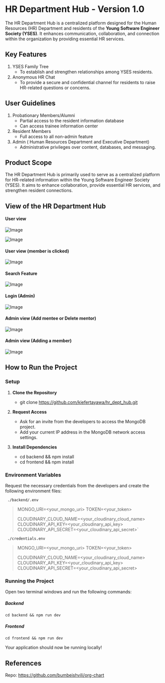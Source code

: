 # HR Department Hub - Version 1.0
The HR Department Hub is a centralized platform designed for the Human Resources (HR) Department and residents of the **Young Software Engineer Society (YSES)**. It enhances communication, collaboration, and connection within the organization by providing essential HR services.

## Key Features
1. YSES Family Tree
   - To establish and strengthen relationships among YSES residents.
2. Anonymous HR Chat
   - To provide a secure and confidential channel for residents to raise HR-related questions or concerns.

## User Guidelines
1. Probationary Members/Alumni
   - Partial access to the resident information database
   - Can access trainee information center
3. Resident Members
   - Full access to all non-admin feature 
5. Admin ( Human Resources Department and Executive Department)
   - Administrative privileges over content, databases, and messaging.

## Product Scope
The HR Department Hub is primarily used to serve as a centralized platform for HR-related information within the Young Software Engineer Society (YSES). It aims to enhance collaboration, provide essential HR services, and strengthen resident connections.

## View of the HR Department Hub 
#### User view

![Image](https://github.com/user-attachments/assets/a0ac35f6-ad8a-4798-a7bc-fd2251577557)

![Image](https://github.com/user-attachments/assets/9d8b3e1b-9f46-4f2d-a967-e4f8dbd3be2f)

#### User view (member is clicked)

![Image](https://github.com/user-attachments/assets/abcf159b-80bc-4307-b8cb-9f3b9e0b853f)

#### Search Feature

![Image](https://github.com/user-attachments/assets/2193e1fb-559a-4855-b2f9-82a18ca8cb4b)

#### Login (Admin)

![Image](https://github.com/user-attachments/assets/4fa0557d-12b0-483b-87ae-779405fd6f3f)

#### Admin view (Add mentee or Delete mentor)

![Image](https://github.com/user-attachments/assets/aa12926e-3c7f-4630-bf05-29680f217033)

#### Admin view (Adding a member)

![Image](https://github.com/user-attachments/assets/f3042e46-7e49-4b52-a863-874ff0bf555e)

## How to Run the Project
### Setup

1. **Clone the Repository**
   - git clone https://github.com/kiefertayawa/hr_dept_hub.git

2. **Request Access**
   - Ask for an invite from the developers to access the MongoDB project.
   - Add your current IP address in the MongoDB network access settings.

3. **Install Dependencies**
   - cd backend && npm install
   - cd frontend && npm install

### Environment Variables
Request the necessary credentials from the developers and create the following environment files:

` ./backend/.env`
> MONGO_URI=<your_mongo_uri>
> TOKEN=<your_token>
>
> CLOUDINARY_CLOUD_NAME=<your_cloudinary_cloud_name>
> CLOUDINARY_API_KEY=<your_cloudinary_api_key>
> CLOUDINARY_API_SECRET=<your_cloudinary_api_secret>`

` ./credentials.env`
> MONGO_URI=<your_mongo_uri>
> TOKEN=<your_token>
>
> CLOUDINARY_CLOUD_NAME=<your_cloudinary_cloud_name>
> CLOUDINARY_API_KEY=<your_cloudinary_api_key>
> CLOUDINARY_API_SECRET=<your_cloudinary_api_secret>

### Running the Project
Open two terminal windows and run the following commands:

##### Backend
`cd backend && npm run dev`

##### Frontend
`cd frontend && npm run dev`

Your application should now be running locally!

## References
Repo: https://github.com/bumbeishvili/org-chart

